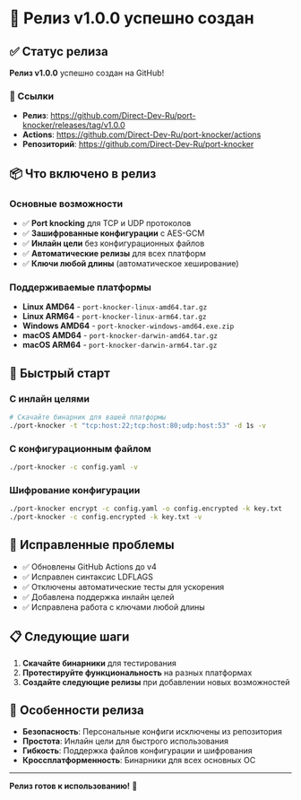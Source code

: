 # 🎉 Релиз v1.0.0 успешно создан

## ✅ Статус релиза

**Релиз v1.0.0** успешно создан на GitHub!

### 🔗 Ссылки

- **Релиз**: <https://github.com/Direct-Dev-Ru/port-knocker/releases/tag/v1.0.0>
- **Actions**: <https://github.com/Direct-Dev-Ru/port-knocker/actions>
- **Репозиторий**: <https://github.com/Direct-Dev-Ru/port-knocker>

## 📦 Что включено в релиз

### Основные возможности

- ✅ **Port knocking** для TCP и UDP протоколов
- ✅ **Зашифрованные конфигурации** с AES-GCM
- ✅ **Инлайн цели** без конфигурационных файлов
- ✅ **Автоматические релизы** для всех платформ
- ✅ **Ключи любой длины** (автоматическое хеширование)

### Поддерживаемые платформы

- **Linux AMD64** - `port-knocker-linux-amd64.tar.gz`
- **Linux ARM64** - `port-knocker-linux-arm64.tar.gz`
- **Windows AMD64** - `port-knocker-windows-amd64.exe.zip`
- **macOS AMD64** - `port-knocker-darwin-amd64.tar.gz`
- **macOS ARM64** - `port-knocker-darwin-arm64.tar.gz`

## 🚀 Быстрый старт

### С инлайн целями

```bash
# Скачайте бинарник для вашей платформы
./port-knocker -t "tcp:host:22;tcp:host:80;udp:host:53" -d 1s -v
```

### С конфигурационным файлом

```bash
./port-knocker -c config.yaml -v
```

### Шифрование конфигурации

```bash
./port-knocker encrypt -c config.yaml -o config.encrypted -k key.txt
./port-knocker -c config.encrypted -k key.txt -v
```

## 🔧 Исправленные проблемы

- ✅ Обновлены GitHub Actions до v4
- ✅ Исправлен синтаксис LDFLAGS
- ✅ Отключены автоматические тесты для ускорения
- ✅ Добавлена поддержка инлайн целей
- ✅ Исправлена работа с ключами любой длины

## 📋 Следующие шаги

1. **Скачайте бинарники** для тестирования
2. **Протестируйте функциональность** на разных платформах
3. **Создайте следующие релизы** при добавлении новых возможностей

## 🎯 Особенности релиза

- **Безопасность**: Персональные конфиги исключены из репозитория
- **Простота**: Инлайн цели для быстрого использования
- **Гибкость**: Поддержка файлов конфигурации и шифрования
- **Кроссплатформенность**: Бинарники для всех основных ОС

---

**Релиз готов к использованию!** 🚀

